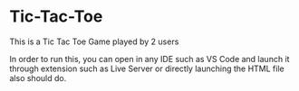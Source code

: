 # Tic-Tac-Toe
This is a Tic Tac Toe Game played by 2 users

In order to run this, you can open in any IDE such as VS Code and launch it through extension such as Live Server or directly launching the HTML file also should do.
